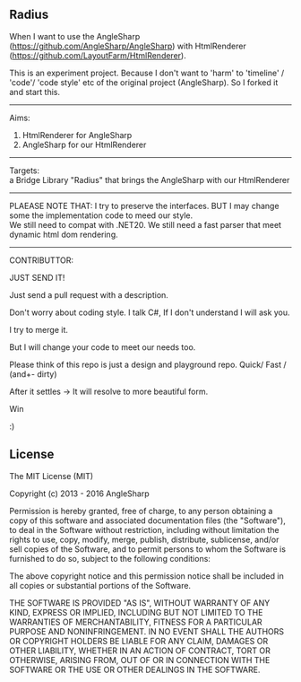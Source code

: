 Radius
---

When I want to use the AngleSharp (https://github.com/AngleSharp/AngleSharp)
with HtmlRenderer (https://github.com/LayoutFarm/HtmlRenderer).


This is an experiment project.
Because I don't want to 'harm' to 'timeline' / 'code'/ 'code style' etc
of the original project (AngleSharp).
So I forked it and start this.

---
Aims:
    
   1. HtmlRenderer for AngleSharp
   2. AngleSharp for our HtmlRenderer
   
---
Targets:  
   a Bridge Library "Radius" that brings
   the AngleSharp with our HtmlRenderer

---
PLAEASE NOTE THAT:
   I try to preserve the interfaces.
   BUT 
   I may change some the implementation code to meed our style.    
   We still need to compat with .NET20.
   We still need a fast parser that meet dynamic html dom rendering.

---
CONTRIBUTTOR:


JUST SEND IT!

Just send a pull request with a description.

Don't worry about coding style. I talk C#, If I don't understand I will ask you.

I try to merge it.

But I will change your code to meet our needs too.

Please think of this repo is just a design and playground repo. Quick/ Fast / (and+- dirty)

After it settles -> It will resolve to more beautiful form.

Win

:)



License
-------

The MIT License (MIT)

Copyright (c) 2013 - 2016 AngleSharp

Permission is hereby granted, free of charge, to any person obtaining a copy of this software and associated documentation files (the "Software"), to deal in the Software without restriction, including without limitation the rights to use, copy, modify, merge, publish, distribute, sublicense, and/or sell copies of the Software, and to permit persons to whom the Software is furnished to do so, subject to the following conditions:

The above copyright notice and this permission notice shall be included in all copies or substantial portions of the Software.

THE SOFTWARE IS PROVIDED "AS IS", WITHOUT WARRANTY OF ANY KIND, EXPRESS OR IMPLIED, INCLUDING BUT NOT LIMITED TO THE WARRANTIES OF MERCHANTABILITY, FITNESS FOR A PARTICULAR PURPOSE AND NONINFRINGEMENT. IN NO EVENT SHALL THE AUTHORS OR COPYRIGHT HOLDERS BE LIABLE FOR ANY CLAIM, DAMAGES OR OTHER LIABILITY, WHETHER IN AN ACTION OF CONTRACT, TORT OR OTHERWISE, ARISING FROM, OUT OF OR IN CONNECTION WITH THE SOFTWARE OR THE USE OR OTHER DEALINGS IN THE SOFTWARE.
